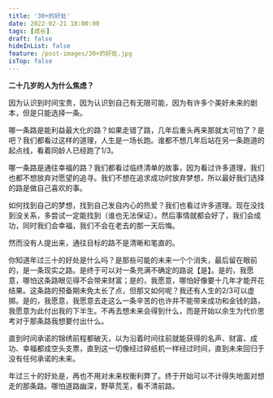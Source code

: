 ```yaml
---
title: '30+的好处'
date: 2022-02-21 18:00:00
tags: [成长]
draft: false
hideInList: false
feature: /post-images/30+的好处.jpg
isTop: false
---
```


**二十几岁的人为什么焦虑？**

<!--more-->

因为认识到时间宝贵，因为认识到自己有无限可能，因为有许多个美好未来的剧本，但是只能选择一条。

哪一条路是能利益最大化的路？如果走错了路，几年后重头再来那就太可怕了？是吧？我们都看过这样的道理，人生是一场长跑。谁都不想几年后站在另一条跑道的起点线，看着同龄人已经跑了1/3。

哪一条路是通往幸福的路？我们都看过临终清单的故事，因为看过许多道理，我们也都不想放弃对愿望的追寻。我们不想在追求成功时放弃梦想，所以最好我们选择的路是做自己喜欢的事。

如何找到自己的梦想，找到自己发自内心的热爱？我们也看过许多道理。现在没找到没关系，多尝试一定能找到（谁也无法保证）。然后事情就都会好了，我们会成功，同时我们会幸福，我们不会在老去的那一天后悔。

然而没有人提出来，通往目标的路不是清晰和笔直的。

你知道年过三十的好处是什么吗？是那些可能的未来一个个消失，最后留在眼前的，是一条现实之路。是终于可以对一条充满不确定的路说【是】。是的，我愿意，哪怕这条路眼见得不会带来财富；是的，我愿意，哪怕好像要十几年才能开花结果。这条路的预备期未免太长了点，但那又如何呢？我还有人生的2/3可以虚掷。是的，我愿意，我愿意去走这么一条辛苦的也许并不能带来成功和金钱的路，我愿意为此付出我的下半生。不再去想未来会得到什么，而是开始以余生为代价思考对于那条路我想要付出什么。

直到时间承诺的锦绣前程都破灭，以为沿着时间往前就能获得的名声、财富、成功、幸福都成空头支票，直到这一切像经过碎纸机一样经过时间，直到未来回归于没有任何承诺的未来。

年过三十的好处是，再也不用对未来权衡利弊了。终于开始可以不计得失地面对想走的那条路。哪怕道路幽深，野草荒芜，看不清前路。